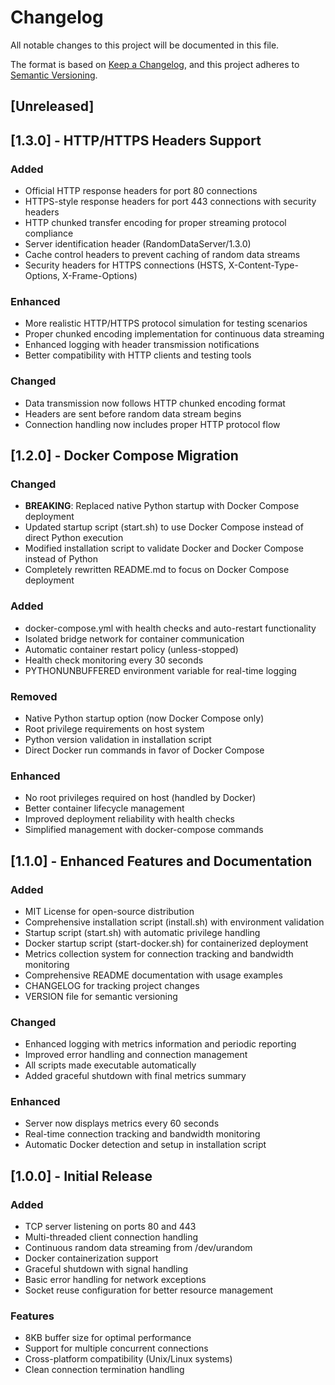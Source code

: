 # Changelog

All notable changes to this project will be documented in this file.

The format is based on [Keep a Changelog](https://keepachangelog.com/en/1.0.0/),
and this project adheres to [Semantic Versioning](https://semver.org/spec/v2.0.0.html).

## [Unreleased]

## [1.3.0] - HTTP/HTTPS Headers Support

### Added
- Official HTTP response headers for port 80 connections
- HTTPS-style response headers for port 443 connections with security headers
- HTTP chunked transfer encoding for proper streaming protocol compliance
- Server identification header (RandomDataServer/1.3.0)
- Cache control headers to prevent caching of random data streams
- Security headers for HTTPS connections (HSTS, X-Content-Type-Options, X-Frame-Options)

### Enhanced
- More realistic HTTP/HTTPS protocol simulation for testing scenarios
- Proper chunked encoding implementation for continuous data streaming
- Enhanced logging with header transmission notifications
- Better compatibility with HTTP clients and testing tools

### Changed
- Data transmission now follows HTTP chunked encoding format
- Headers are sent before random data stream begins
- Connection handling now includes proper HTTP protocol flow

## [1.2.0] - Docker Compose Migration

### Changed
- **BREAKING**: Replaced native Python startup with Docker Compose deployment
- Updated startup script (start.sh) to use Docker Compose instead of direct Python execution
- Modified installation script to validate Docker and Docker Compose instead of Python
- Completely rewritten README.md to focus on Docker Compose deployment

### Added
- docker-compose.yml with health checks and auto-restart functionality
- Isolated bridge network for container communication
- Automatic container restart policy (unless-stopped)
- Health check monitoring every 30 seconds
- PYTHONUNBUFFERED environment variable for real-time logging

### Removed
- Native Python startup option (now Docker Compose only)
- Root privilege requirements on host system
- Python version validation in installation script
- Direct Docker run commands in favor of Docker Compose

### Enhanced
- No root privileges required on host (handled by Docker)
- Better container lifecycle management
- Improved deployment reliability with health checks
- Simplified management with docker-compose commands

## [1.1.0] - Enhanced Features and Documentation

### Added
- MIT License for open-source distribution
- Comprehensive installation script (install.sh) with environment validation
- Startup script (start.sh) with automatic privilege handling
- Docker startup script (start-docker.sh) for containerized deployment
- Metrics collection system for connection tracking and bandwidth monitoring
- Comprehensive README documentation with usage examples
- CHANGELOG for tracking project changes
- VERSION file for semantic versioning

### Changed
- Enhanced logging with metrics information and periodic reporting
- Improved error handling and connection management
- All scripts made executable automatically
- Added graceful shutdown with final metrics summary

### Enhanced
- Server now displays metrics every 60 seconds
- Real-time connection tracking and bandwidth monitoring
- Automatic Docker detection and setup in installation script

## [1.0.0] - Initial Release

### Added
- TCP server listening on ports 80 and 443
- Multi-threaded client connection handling
- Continuous random data streaming from /dev/urandom
- Docker containerization support
- Graceful shutdown with signal handling
- Basic error handling for network exceptions
- Socket reuse configuration for better resource management

### Features
- 8KB buffer size for optimal performance
- Support for multiple concurrent connections
- Cross-platform compatibility (Unix/Linux systems)
- Clean connection termination handling